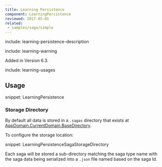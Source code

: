 ```yaml
---
title: Learning Persistence
component: LearningPersistence
reviewed: 2017-05-01
related:
 - samples/saga/simple
---
```


include: learning-persistence-description

include: learning-warning

Added in Version 6.3.

include: learning-usages


## Usage

snippet: LearningPersistence


### Storage Directory

By default all data is stored in a `.sagas` directory that exists at [AppDomain.CurrentDomain.BaseDirectory](https://msdn.microsoft.com/en-us/library/system.appdomain.basedirectory.aspx).

To configure the storage location:

snippet: LearningPersistenceSagaStorageDirectory

Each saga will be stored a sub-directory matching the saga type name with the saga data being serialized into a `.json` file named based on the saga Id.